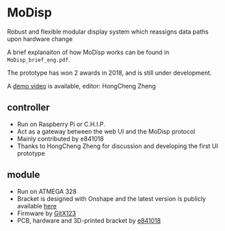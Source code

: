# MoDisp

Robust and flexible modular display system which reassigns data paths upon hardware change

A brief explanaiton of how MoDisp works can be found in `MoDisp_brief_eng.pdf`.

The prototype has won 2 awards in 2018, and is still under development.

A [demo video](https://youtu.be/CasiWIhfjWg) is available, editor: HongCheng Zheng

## controller

* Run on Raspberry Pi or C.H.I.P.
* Act as a gateway between the web UI and the MoDisp protocol
* Mainly contributed by e841018
* Thanks to HongCheng Zheng for discussion and developing the first UI prototype

## module

* Run on ATMEGA 328
* Bracket is designed with Onshape and the latest version is publicly available [here](https://cad.onshape.com/documents/cf011c8e0843ee4877112711/w/4f09f0267c82e90f73bca7a8/e/ec47567f47b796b4294d7e92)
* Firmware by [GitX123](https://github.com/GitX123)
* PCB, hardware and 3D-printed bracket by [e841018](https://github.com/e841018)
